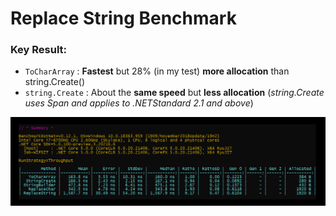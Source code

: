 
# Replace String Benchmark

### Key Result:

- `ToCharArray` : **Fastest** but 28% (in my test) **more allocation** than string.Create()
- `string.Create` : About the **same speed** but **less allocation** (*string.Create uses Span and applies to .NETStandard 2.1 and above*)

![benchmark](BenchmarkDotNet.Artifacts/Replace_CharArray_Benchmark.Benchmark-report.png)